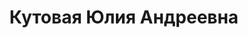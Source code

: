 ---
title: Кутовая Юлия Андреевна
position: 'Врач-терапевт'
education:
    basic:
        level: 'Высшее – специалитет'
        org: 'Государственное образовательное учреждение высшего профессионального образования "Петрозаводский государственный университет"'
        date: '2009 г.'
        speciality: 'Лечебное дело'
        qualification: 'Врач'
    additional:
        speciality: 'Терапия'
        date: '26.10.2027'

order: 3
---